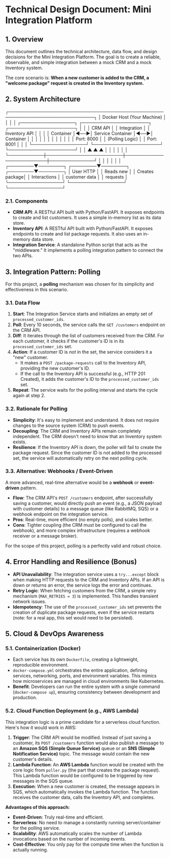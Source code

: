 # Technical Design Document: Mini Integration Platform

## 1. Overview

This document outlines the technical architecture, data flow, and design decisions for the Mini Integration Platform. The goal is to create a reliable, observable, and simple integration between a mock CRM and a mock Inventory system.

The core scenario is: **When a new customer is added to the CRM, a "welcome package" request is created in the Inventory system.**

## 2. System Architecture
┌─────────────────────────────────────────────────────────────────────────────┐
│                           Docker Host (Your Machine)                        │
│                                                                             │
│  ┌─────────────────┐    ┌─────────────────────┐    ┌─────────────────────┐  │
│  │   CRM API       │    │  Integration        │    │   Inventory API     │  │
│  │   Container     │◄──►│  Service Container  │◄──►│   Container         │  │
│  │                 │    │                     │    │                     │  │
│  │   Port: 8000    │    │  (Polling Logic)    │    │   Port: 8001        │  │
│  └─────────────────┘    └─────────────────────┘    └─────────────────────┘  │
│           ▲                        ▲                         ▲              │
│           │                        │                         │              │
└───────────┼────────────────────────┼─────────────────────────┼──────────────┘
            │                        │                         │
            │                        │                         │
   ┌────────▼────────┐      ┌────────▼────────┐       ┌────────▼────────┐
   │  User HTTP      │      │  Reads new      │       │  Creates package│
   │  Interactions   │      │  customer data  │       │  requests       │
   └─────────────────┘      └─────────────────┘       └─────────────────┘

### 2.1. Components

-   **CRM API**: A RESTful API built with Python/FastAPI. It exposes endpoints to create and list customers. It uses a simple in-memory list as its data store.
-   **Inventory API**: A RESTful API built with Python/FastAPI. It exposes endpoints to create and list package requests. It also uses an in-memory data store.
-   **Integration Service**: A standalone Python script that acts as the "middleware." It implements a polling integration pattern to connect the two APIs.

## 3. Integration Pattern: Polling

For this project, a **polling** mechanism was chosen for its simplicity and effectiveness in this scenario.

### 3.1. Data Flow

1.  **Start**: The Integration Service starts and initializes an empty set of `processed_customer_ids`.
2.  **Poll**: Every 10 seconds, the service calls the `GET /customers` endpoint on the CRM API.
3.  **Diff**: It iterates through the list of customers received from the CRM. For each customer, it checks if the customer's ID is in its `processed_customer_ids` set.
4.  **Action**: If a customer ID is *not* in the set, the service considers it a "new" customer.
    -   It makes a `POST /package-requests` call to the Inventory API, providing the new customer's ID.
    -   If the call to the Inventory API is successful (e.g., HTTP 201 Created), it adds the customer's ID to the `processed_customer_ids` set.
5.  **Repeat**: The service waits for the polling interval and starts the cycle again at step 2.

### 3.2. Rationale for Polling

-   **Simplicity**: It's easy to implement and understand. It does not require changes to the source system (CRM) to push events.
-   **Decoupling**: The CRM and Inventory APIs remain completely independent. The CRM doesn't need to know that an Inventory system exists.
-   **Resilience**: If the Inventory API is down, the poller will fail to create the package request. Since the customer ID is not added to the processed set, the service will automatically retry on the next polling cycle.

### 3.3. Alternative: Webhooks / Event-Driven

A more advanced, real-time alternative would be a **webhook** or **event-driven** pattern.

-   **Flow**: The CRM API's `POST /customers` endpoint, after successfully saving a customer, would directly push an event (e.g., a JSON payload with customer details) to a message queue (like RabbitMQ, SQS) or a webhook endpoint on the integration service.
-   **Pros**: Real-time, more efficient (no empty polls), and scales better.
-   **Cons**: Tighter coupling (the CRM must be configured to call the webhook), and more complex infrastructure (requires a webhook receiver or a message broker).

For the scope of this project, polling is a perfectly valid and robust choice.

## 4. Error Handling and Resilience (Bonus)

-   **API Unavailability**: The integration service uses a `try...except` block when making HTTP requests to the CRM and Inventory APIs. If an API is down or returns an error, the service logs the error and continues.
-   **Retry Logic**: When fetching customers from the CRM, a simple retry mechanism (`MAX_RETRIES = 3`) is implemented. This handles transient network issues.
-   **Idempotency**: The use of the `processed_customer_ids` set prevents the creation of duplicate package requests, even if the service restarts (note: for a real app, this set would need to be persisted).

## 5. Cloud & DevOps Awareness

### 5.1. Containerization (Docker)

-   Each service has its own `Dockerfile`, creating a lightweight, reproducible environment.
-   `docker-compose.yml` orchestrates the entire application, defining services, networking, ports, and environment variables. This mimics how microservices are managed in cloud environments like Kubernetes.
-   **Benefit**: Developers can run the entire system with a single command (`docker-compose up`), ensuring consistency between development and production.

### 5.2. Cloud Function Deployment (e.g., AWS Lambda)

This integration logic is a prime candidate for a serverless cloud function. Here's how it would work in AWS:

1.  **Trigger**: The CRM API would be modified. Instead of just saving a customer, its `POST /customers` function would also publish a message to an **Amazon SQS (Simple Queue Service)** queue or an **SNS (Simple Notification Service)** topic. The message would contain the new customer's details.
2.  **Lambda Function**: An **AWS Lambda** function would be created with the core logic from `poller.py` (the part that creates the package request). This Lambda function would be configured to be triggered by new messages in the SQS queue.
3.  **Execution**: When a new customer is created, the message appears in SQS, which automatically invokes the Lambda function. The function receives the customer data, calls the Inventory API, and completes.

**Advantages of this approach:**
-   **Event-Driven**: Truly real-time and efficient.
-   **Serverless**: No need to manage a constantly running server/container for the polling service.
-   **Scalability**: AWS automatically scales the number of Lambda invocations based on the number of incoming events.
-   **Cost-Effective**: You only pay for the compute time when the function is actually running.